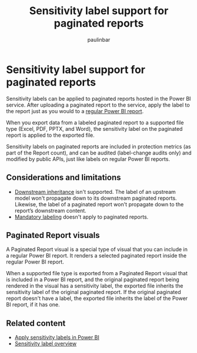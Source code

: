 ﻿---
title: Sensitivity label support for paginated reports
description: Learn about using sensitivity labels from Microsoft Purview Information Protection with paginated reports.
author: paulinbar
ms.author: painbar
manager: kfollis
ms.service: powerbi
ms.subservice: powerbi-eim
ms.topic: conceptual
ms.custom:
ms.date: 11/21/2022
LocalizationGroup: Data from files
---
# Sensitivity label support for paginated reports

Sensitivity labels can be applied to paginated reports hosted in the Power BI service. After uploading a paginated report to the service, apply the label to the report just as you would to a [regular Power BI report](/powerbi-docs/enterprise/service-security-apply-data-sensitivity-labels#apply-sensitivity-labels-in-the-power-bi-service).

When you export data from a labeled paginated report to a supported file type (Excel, PDF, PPTX, and Word), the sensitivity label on the paginated report is applied to the exported file.

Sensitivity labels on paginated reports are included in protection metrics (as part of the Report count), and can be audited (label-change audits only) and modified by public APIs, just like labels on regular Power BI reports.

## Considerations and limitations

* [Downstream inheritance](service-security-sensitivity-label-downstream-inheritance.md) isn't supported. The label of an upstream model won't propagate down to its downstream paginated reports. Likewise, the label of a paginated report won't propagate down to the report’s downstream content.
* [Mandatory labeling](service-security-sensitivity-label-mandatory-label-policy.md) doesn't apply to paginated reports.

## Paginated Report visuals

A Paginated Report visual is a special type of visual that you can include in a regular Power BI report. It renders a selected paginated report inside the regular Power BI report.

When a supported file type is exported from a Paginated Report visual that is included in a Power BI report, and the original paginated report being rendered in the visual has a sensitivity label, the exported file inherits the sensitivity label of the original paginated report. If the original paginated report doesn't have a label, the exported file inherits the label of the Power BI report, if it has one.

## Related content

* [Apply sensitivity labels in Power BI](/powerbi-docs/enterprise/service-security-apply-data-sensitivity-labels)
* [Sensitivity label overview](/powerbi-docs/enterprise/service-security-sensitivity-label-overview)
